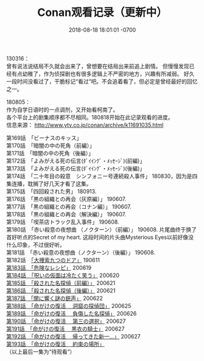 ﻿---
layout: post
title:  "Conan观看记录（更新中）"
date:   2018-08-18 18:01:01 -0700
categories: reviews
---
130316：  
曾有说法说结局不久就会出来了，曾想要在结局出来前追上剧情。 但慢慢发现已经有点幼稚了，作为侦探剧也有很多逻辑上不严密的地方，兴趣有所减弱。 好久一段时间没看过了，干脆标记“看过”吧。不会追着看了，但必定是曾经最好的回忆之一。  
  
180805：  
作为自学日语时的一点调剂，又开始看柯南了。  
各个平台上的剧集顺序都不尽相同。180818开始在此记录观看的进度。  
信息来源： http://www.ytv.co.jp/conan/archive/k11691035.html

第169話　「ビーナスのキッス」  
第170話　「暗闇の中の死角（前編）」  
第171話　「暗闇の中の死角（後編）」  
第172話　「よみがえる死の伝言(ﾀﾞｲｲﾝｸﾞ・ﾒｯｾｰｼﾞ)(前編)」  
第173話　「よみがえる死の伝言(ﾀﾞｲｲﾝｸﾞ・ﾒｯｾｰｼﾞ)(後編)」  
第174話　「二十年目の殺意　シンフォニー号連続殺人事件」 180830，因为是四集连播，耽搁了好几天才看了这集。  
第175話　「四回殺された男」  180913.  
第176話　「黒の組織との再会（灰原編）」 190607.  
第177話　「黒の組織との再会（コナン編）」 190607.  
第178話　「黒の組織との再会（解決編）」 190607.  
第179話　「喫茶店トラック乱入事件」 190608.  
第180話　「赤い殺意の夜想曲 （ノクターン）（前編）」 190608. 片尾曲终于换了首好听点的Secret of my heart. 这段时间的片头曲Mysterious Eyes以前好像没什么印象，不过很好听。  
第181話　「赤い殺意の夜想曲（ノクターン）（後編）」   190608.  
第182話　[「大捜索九つのドア」](http://www.ytv.co.jp/conan/archive/k1169679.html "「大捜索九つのドア」") 190611  
[第183話　「危険なレシピ」](http://www.ytv.co.jp/conan/archive/k1169680.html "第183話　「危険なレシピ」") 200619  
[第184話　「呪いの仮面は冷たく笑う」](https://www.ytv.co.jp/conan/archive/k1169681.html) 200620  
[第185話　「殺された名探偵（前編）」](https://www.ytv.co.jp/conan/archive/k1169682.html) 200621  
[第186話　「殺された名探偵（後編）」](https://www.ytv.co.jp/conan/archive/k1169683.html) 200621  
[第187話　「闇に響く謎の銃声」](https://www.ytv.co.jp/conan/archive/k1169684.html) 200622  
[第188話　「命がけの復活 　洞窟の探偵団」](https://www.ytv.co.jp/conan/archive/k1169685.html) 200625  
[第189話　「命がけの復活 　負傷した名探偵」](https://www.ytv.co.jp/conan/archive/k1169686.html) 200626  
[第190話　「命がけの復活 　第三の選択」](https://www.ytv.co.jp/conan/archive/k1169687.html) 200627  
[第191話　「命がけの復活 　黒衣の騎士」](https://www.ytv.co.jp/conan/archive/k1169688.html) 200627  
[第192話　「命がけの復活 　帰ってきた新一…」](https://www.ytv.co.jp/conan/archive/k1169689.html) 200627  
[第193話　「命がけの復活 　約束の場所」](https://www.ytv.co.jp/conan/archive/k1169690.html)  
（以上最后一集为“待观看”）
